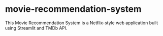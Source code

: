 # movie-recommendation-system
This Movie Recommendation System is a Netflix-style web application built using Streamlit and TMDb API.
